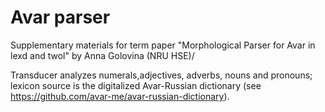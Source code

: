 # Avar parser
Supplementary materials for term paper "Morphological Parser for Avar in lexd and twol" by Anna Golovina (NRU HSE)/

Transducer analyzes numerals,adjectives, adverbs, nouns and pronouns; lexicon source is the digitalized Avar-Russian dictionary (see https://github.com/avar-me/avar-russian-dictionary).
# 
